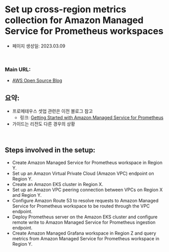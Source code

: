 # Set up cross-region metrics collection for Amazon Managed Service for Prometheus workspaces

- 페이지 생성일: 2023.03.09

<br>

### Main URL:

- [AWS Open Source Blog](https://aws.amazon.com/ko/blogs/opensource/set-up-cross-region-metrics-collection-for-amazon-managed-service-for-prometheus-workspaces/)


## 요약:

- 프로메테우스 셋업 관련은 이전 블로그 참고
  - 링크: [Getting Started with Amazon Managed Service for Prometheus](https://aws.amazon.com/ko/blogs/mt/getting-started-amazon-managed-service-for-prometheus/)
- 가이드는 리전도 다른 경우의 상황

<br>

## Steps involved in the setup:

- Create Amazon Managed Service for Prometheus workspace in Region Y.
- Set up an Amazon Virtual Private Cloud (Amazon VPC) endpoint on Region Y.
- Create an Amazon EKS cluster in Region X.
- Set up an Amazon VPC peering connection between VPCs on Region X and Region Y.
- Configure Amazon Route 53 to resolve requests to Amazon Managed Service for Prometheus workspace to be routed through the VPC endpoint.
- Deploy Prometheus server on the Amazon EKS cluster and configure remote write to Amazon Managed Service for Prometheus ingestion endpoint.
- Create Amazon Managed Grafana workspace in Region Z and query metrics from Amazon Managed Service for Prometheus workspace in Region Y.


<br>
